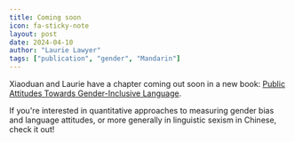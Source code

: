 ```yaml
---
title: Coming soon
icon: fa-sticky-note
layout: post
date: 2024-04-10
author: "Laurie Lawyer"
tags: ["publication", "gender", "Mandarin"]
---
```


Xiaoduan and Laurie have a chapter coming out soon in a new book: <a href="https://www.degruyter.com/document/isbn/9783111201252/html?lang=en"> Public Attitudes Towards Gender-Inclusive Language</a>. 

If you're interested in quantitative approaches to measuring gender bias and language attitudes, or more generally in linguistic sexism in Chinese, check it out!

